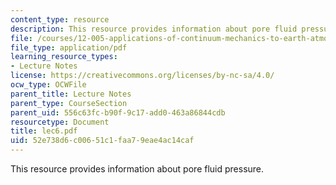 ```yaml
---
content_type: resource
description: This resource provides information about pore fluid pressure.
file: /courses/12-005-applications-of-continuum-mechanics-to-earth-atmospheric-and-planetary-sciences-spring-2006/52e738d6c00651c1faa79eae4ac14caf_lec6.pdf
file_type: application/pdf
learning_resource_types:
- Lecture Notes
license: https://creativecommons.org/licenses/by-nc-sa/4.0/
ocw_type: OCWFile
parent_title: Lecture Notes
parent_type: CourseSection
parent_uid: 556c63fc-b90f-9c17-add0-463a86844cdb
resourcetype: Document
title: lec6.pdf
uid: 52e738d6-c006-51c1-faa7-9eae4ac14caf
---
```

This resource provides information about pore fluid pressure.